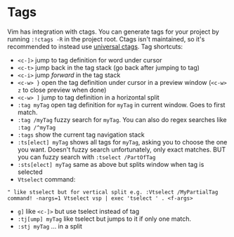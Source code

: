 # Tags

Vim has integration with ctags. You can generate tags for your project by running `:!ctags -R` in the project root. Ctags isn't maintained, so it's recommended to instead use [universal ctags](https://github.com/universal-ctags/ctags). Tag shortcuts:

* `<c-]>` jump to tag definition for word under cursor
* `<c-t>` jump back in the tag stack (go back after jumping to tag)
* `<c-i>` jump _forward_ in the tag stack
* `<c-w> }` open the tag definition under cursor in a preview window (`<c-w> z` to close preview when done)
* `<c-w> ]` jump to tag definition in a horizontal split
* `:tag myTag` open tag definition for `myTag` in current window. Goes to first match.
* `:tag /myTag` fuzzy search for `myTag`. You can also do regex searches like `:tag /^myTag`
* `:tags` show the current tag navigation stack
* `:ts[elect] myTag` shows all tags for `myTag`, asking you to choose the one you want. Doesn't fuzzy search unfortunately, only exact matches. BUT you can fuzzy search with `:tselect /PartOfTag`
* `:sts[elect] myTag` same as above but splits window when tag is selected
* `Vtselect` command:

```vim
" like stselect but for vertical split e.g. :Vtselect /MyPartialTag
command! -nargs=1 Vtselect vsp | exec 'tselect ' . <f-args>
```

* `g]` like `<c-]>` but use tselect instead of tag
* `:tj[ump] myTag` like tselect but jumps to it if only one match.
* `:stj myTag` ... in a split
